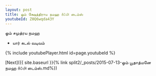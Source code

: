 ```yaml
---
layout: post
title: ஓம் க்ஷேத்திராய நமஹ ௧௦௮ டைம்ஸ்
youtubeId: Z0Q6wqda43Y
---
```

 
 
 ஓம் சமுத்ரய நமஹ  
 
 -  யார் கடல் வடிவம் 
 
  
 
  
 
 
 
 
 
 


{% include youtubePlayer.html id=page.youtubeId %}
 
[Next]({{ site.baseurl }}{% link  split2/_posts/2015-07-13-ஓம் பூதாத்மனே நமஹ ௧௦௮ டைம்ஸ்.md%})
 
